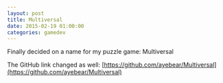 ```yaml
---
layout: post
title: Multiversal
date: 2015-02-19 01:00:00
categories: gamedev
---
```


Finally decided on a name for my puzzle game: Multiversal

The GitHub link changed as well: [https://github.com/ayebear/Multiversal](https://github.com/ayebear/Multiversal)